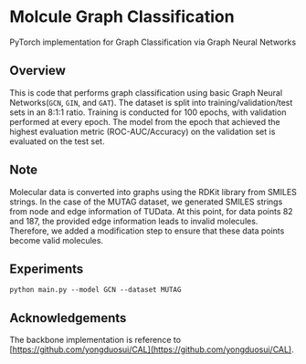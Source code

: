 # Molcule Graph Classification

PyTorch implementation for Graph Classification via Graph Neural Networks

## Overview
This is code that performs graph classification using basic Graph Neural Networks(`GCN`, `GIN`, and `GAT`). 
The dataset is split into training/validation/test sets in an 8:1:1 ratio. Training is conducted for 100 epochs, with validation performed at every epoch. 
The model from the epoch that achieved the highest evaluation metric (ROC-AUC/Accuracy) on the validation set is evaluated on the test set.

## Note
Molecular data is converted into graphs using the RDKit library from SMILES strings. 
In the case of the MUTAG dataset, we generated SMILES strings from node and edge information of TUData. 
At this point, for data points 82 and 187, the provided edge information leads to invalid molecules. 
Therefore, we added a modification step to ensure that these data points become valid molecules.

## Experiments

```python main.py --model GCN --dataset MUTAG```

## Acknowledgements

The backbone implementation is reference to [https://github.com/yongduosui/CAL](https://github.com/yongduosui/CAL).
